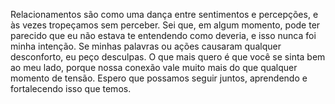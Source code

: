 Relacionamentos são como uma dança entre sentimentos e percepções, e às vezes tropeçamos sem perceber. Sei que, em algum momento, pode ter parecido que eu não estava te entendendo como deveria, e isso nunca foi minha intenção. Se minhas palavras ou ações causaram qualquer desconforto, eu peço desculpas. O que mais quero é que você se sinta bem ao meu lado, porque nossa conexão vale muito mais do que qualquer momento de tensão. Espero que possamos seguir juntos, aprendendo e fortalecendo isso que temos.